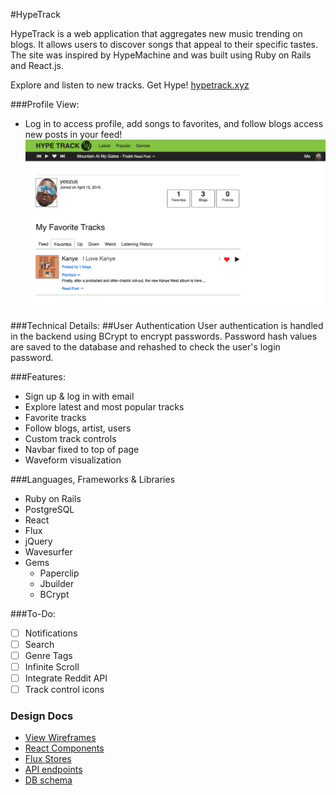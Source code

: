 #HypeTrack

HypeTrack is a web application that aggregates new music trending on blogs. It allows users to discover songs that appeal to their specific tastes. The site was inspired by HypeMachine and was built using Ruby on Rails and React.js.

Explore and listen to new tracks. Get Hype! [hypetrack.xyz](http://www.hypetrack.xyz/)

###Profile View:
* Log in to access profile, add songs to favorites, and follow blogs access new posts in your feed!
![profile]

###Technical Details:
##User Authentication
User authentication is handled in the backend using BCrypt to encrypt passwords. Password hash values are saved to the database and rehashed to check the user's login password. 

###Features:
* Sign up & log in with email
* Explore latest and most popular tracks
* Favorite tracks
* Follow blogs, artist, users
* Custom track controls
* Navbar fixed to top of page
* Waveform visualization

###Languages, Frameworks & Libraries
* Ruby on Rails
* PostgreSQL
* React
* Flux
* jQuery
* Wavesurfer
* Gems
  * Paperclip
  * Jbuilder
  * BCrypt

###To-Do:
* [ ] Notifications
* [ ] Search
* [ ] Genre Tags
* [ ] Infinite Scroll
* [ ] Integrate Reddit API
* [ ] Track control icons

### Design Docs
* [View Wireframes][views]
* [React Components][components]
* [Flux Stores][stores]
* [API endpoints][api-endpoints]
* [DB schema][schema]

[profile]: ./app/assets/images/profile.png

[views]: ./project-proposal-master/docs/views.md
[components]: ./project-proposal-master/docs/components.md
[stores]: ./project-proposal-master/docs/stores.md
[api-endpoints]: ./project-proposal-master/docs/api-endpoints.md
[schema]: ./project-proposal-master/docs/schema.md
